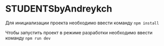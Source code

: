 # STUDENTSbyAndreykch
Для инициализации проекта необходимо ввести команду `npm install`

Чтобы запустить проект в режиме разработки необходимо ввести команду `npm run dev`
